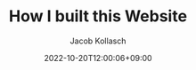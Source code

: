 ---
author: "Hugo Authors"
title: "How I built this Website"
date: 2022-10-20T12:00:06+09:00
description: "How I built this webiste, and why you should build one too!"
draft: false
hideToc: false
enableToc: true
enableTocContent: false
author: Jacob Kollasch
authorEmoji:
pinned: true
tags: 
- hugo
- github
- netlify
- web-development
- career
---